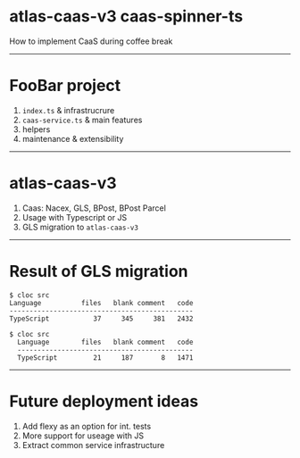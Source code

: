 # atlas-caas-v3 caas-spinner-ts

How to implement CaaS during coffee break

---

# FooBar project

1. `index.ts` & infrastrucrure
2. `caas-service.ts` & main features
3. helpers
4. maintenance & extensibility
    
---

# atlas-caas-v3

1. Caas: Nacex, GLS, BPost, BPost Parcel
2. Usage with Typescript or JS
3. GLS migration to `atlas-caas-v3`

---

# Result of GLS migration

```
$ cloc src
Language          files   blank comment   code
----------------------------------------------
TypeScript           37     345     381   2432

```

```
$ cloc src
  Language        files   blank comment   code
  --------------------------------------------
  TypeScript         21     187       8   1471
```


---

# Future deployment ideas

1. Add flexy as an option for int. tests
2. More support for useage with JS
3. Extract common service infrastructure
    
